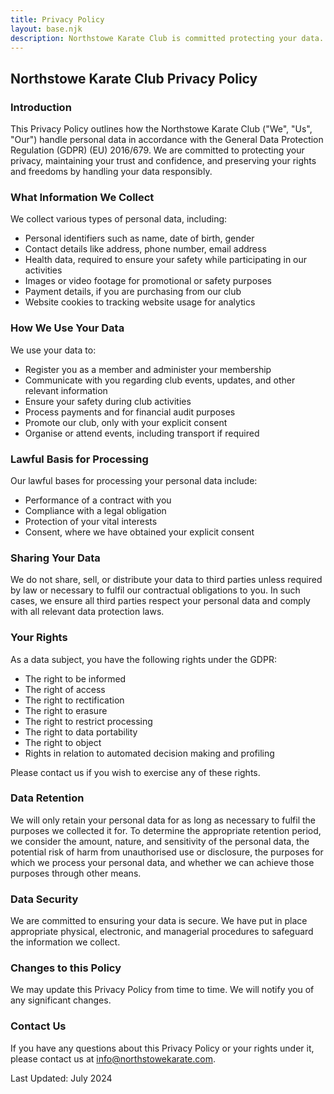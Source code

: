 ```yaml
---
title: Privacy Policy
layout: base.njk
description: Northstowe Karate Club is committed protecting your data.
---
```

## Northstowe Karate Club Privacy Policy
### Introduction
This Privacy Policy outlines how the Northstowe Karate Club ("We", "Us", "Our")
handle personal data in accordance with the General Data Protection Regulation (GDPR)
(EU) 2016/679. We are committed to protecting your privacy, maintaining your trust and
confidence, and preserving your rights and freedoms by handling your data responsibly.

### What Information We Collect

We collect various types of personal data, including:

* Personal identifiers such as name, date of birth, gender
* Contact details like address, phone number, email address
* Health data, required to ensure your safety while participating in our activities
* Images or video footage for promotional or safety purposes
* Payment details, if you are purchasing from our club
* Website cookies to tracking website usage for analytics

### How We Use Your Data
We use your data to:
* Register you as a member and administer your membership
* Communicate with you regarding club events, updates, and other relevant information
* Ensure your safety during club activities
* Process payments and for financial audit purposes
* Promote our club, only with your explicit consent
* Organise or attend events, including transport if required

### Lawful Basis for Processing

Our lawful bases for processing your personal data include:

* Performance of a contract with you
* Compliance with a legal obligation
* Protection of your vital interests
* Consent, where we have obtained your explicit consent

### Sharing Your Data

We do not share, sell, or distribute your data to third parties unless required by law or
necessary to fulfil our contractual obligations to you. In such cases, we ensure all third
parties respect your personal data and comply with all relevant data protection laws.

### Your Rights

As a data subject, you have the following rights under the GDPR:

* The right to be informed
* The right of access
* The right to rectification
* The right to erasure
* The right to restrict processing
* The right to data portability
* The right to object
* Rights in relation to automated decision making and profiling

Please contact us if you wish to exercise any of these rights.

### Data Retention

We will only retain your personal data for as long as necessary to fulfil the purposes we
collected it for. To determine the appropriate retention period, we consider the amount,
nature, and sensitivity of the personal data, the potential risk of harm from unauthorised use
or disclosure, the purposes for which we process your personal data, and whether we can
achieve those purposes through other means.

### Data Security

We are committed to ensuring your data is secure. We have put in place appropriate physical,
electronic, and managerial procedures to safeguard the information we collect.

### Changes to this Policy

We may update this Privacy Policy from time to time. We will notify you of any significant
changes.

### Contact Us

If you have any questions about this Privacy Policy or your rights under it, please contact us
at info@northstowekarate.com.

Last Updated: July 2024

